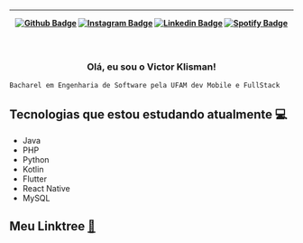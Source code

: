 <h4 align="center">

<hr>

[![Github Badge](https://img.shields.io/badge/-Facebook-blue?style=for-the-badge&logo=Facebook&logoColor=white&link=https://github.com/vklisman)](https://www.facebook.com/vklisman/)
[![Instagram Badge](https://img.shields.io/badge/-instagram-red?style=for-the-badge&logo=instagram&logoColor=white&link=https://github.com/vklisman)](https://www.instagram.com/vklisman/)
[![Linkedin Badge](https://img.shields.io/badge/-Linkedin-blue?style=for-the-badge&logo=Linkedin&logoColor=white&link=https://github.com/vklisman)](https://www.linkedin.com/in/vklisman/)
[![Spotify Badge](https://img.shields.io/badge/-Spotify-3bb34b?style=for-the-badge&logo=Spotify&logoColor=161f16&link=https://github.com/vklisman)](https://open.spotify.com/user/vklisman?si=ksiRAZafRHSUVpCrM6RthQ&utm_source=whatsapp&nd=1)
</h4>

<h3 align="center">  <br>

Olá, eu sou o Victor Klisman! 
<br>

</h3>

```
Bacharel em Engenharia de Software pela UFAM dev Mobile e FullStack
```
## Tecnologias que estou estudando atualmente 💻

  - Java
  - PHP
  - Python
  - Kotlin
  - Flutter
  - React Native
  - MySQL

## Meu Linktree [:link:](https://linktr.ee/vklisman)

